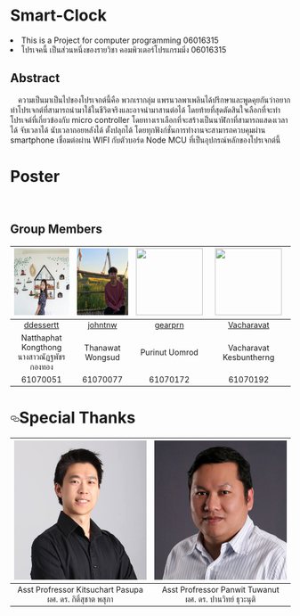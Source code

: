 # Smart-Clock
<li>This is a Project for computer programming 06016315</li>
<li>โปรเจคนี้ เป็นส่วนหนึ่งของรายวิชา คอมพิวเตอร์โปรแกรมมิ่ง 06016315</li>

## Abstract
&emsp;ความเป็นมาเป็นไปของโปรเจกต์นี้คือ พวกเรากลุ่ม แพรนวลพาเพลินได้ปรึกษาและพูดคุยกันว่าอยากทำโปรเจกต์ที่สามารถนำมาใช้ในชีวิตจริงและอาจนำมาสานต่อได้ โดยท้ายที่สุดตัดสินใจเลือกที่จะทำโปรเจต์ที่เกี่ยวข้องกับ micro controller โดยทางเราเลือกที่จะสร้างเป็นนาฬิกาที่สามารถแสดงเวลาได้ จับเวลาได้ นับเวลาถอยหลังได้ ตั้งปลุกได้ โดยทุกฟังก์ชั่นการทำงานจะสามารถควบคุมผ่าน smartphone เชื่อมต่อผ่าน WIFI กับตัวบอร์ด Node MCU ที่เป็นอุปกรณ์หลักของโปรเจกต์นี้

# Poster
<p><img src="img/poster.jpg" alt="" style="max-width:100%;"></p>

<!--Group Members-->
## Group Members

|<img src="img/mem1.jpg" width="120px" height="120px">|<img src="img/mem2.jpg" width="120px" height="120px">|<img src="img/" width="120px" height="120px">|<img src="img/" width="120px" height="120px">|
|:---:|:---:|:---:|:---:|
|[ddessertt](https://github.com/ddessertt)|[johntnw](https://github.com/johntnw)|[gearprn](https://github.com/gearprn)|[Vacharavat](https://github.com/Vacharavat)|
  |Natthaphat Kongthong<br>นางสาวณัฏฐพัชร กองทอง|Thanawat Wongsud|Purinut Uomrod|Vacharavat Kesbuntherng|
|61070051|61070077|61070172|61070192|

<h1><a id="user-content-special-thanks" class="anchor" aria-hidden="true" href="#special-thanks"><svg class="octicon octicon-link" viewBox="0 0 16 16" version="1.1" width="16" height="16" aria-hidden="true"><path fill-rule="evenodd" d="M4 9h1v1H4c-1.5 0-3-1.69-3-3.5S2.55 3 4 3h4c1.45 0 3 1.69 3 3.5 0 1.41-.91 2.72-2 3.25V8.59c.58-.45 1-1.27 1-2.09C10 5.22 8.98 4 8 4H4c-.98 0-2 1.22-2 2.5S3 9 4 9zm9-3h-1v1h1c1 0 2 1.22 2 2.5S13.98 12 13 12H9c-.98 0-2-1.22-2-2.5 0-.83.42-1.64 1-2.09V6.25c-1.09.53-2 1.84-2 3.25C6 11.31 7.55 13 9 13h4c1.45 0 3-1.69 3-3.5S14.5 6 13 6z"></path></svg></a>Special Thanks</h1>

<table>
<thead>
<tr>
<th align="center"><img src="img/advisor1.jpg" alt="" width="250px" height="250px"></a></th>
<th align="center"><img src="img/advisor2.jpg" alt="" width="250px" height="250px"></a></th>
</tr>
</thead>
<tbody>
<tr>
<td align="center"> Asst Profressor Kitsuchart Pasupa<br>ผศ. ดร. กิติ์สุชาต พสุภา</td>
<td align="center"> Asst Profressor Panwit Tuwanut<br>ผศ. ดร. ปานวิทย์ ธุวะนุติ</td>
</tr>
</tbody>
</table>
